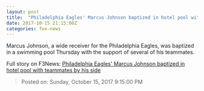 ```yaml
---
layout: post
title:  "Philadelphia Eagles' Marcus Johnson baptized in hotel pool with teammates by his side"
date: 2017-10-15 21:15:00Z
categories: fox-news
---
```


Marcus Johnson, a wide receiver for the Philadelphia Eagles, was baptized in a swimming pool Thursday with the support of several of his teammates.


Full story on F3News: [Philadelphia Eagles' Marcus Johnson baptized in hotel pool with teammates by his side](http://www.f3nws.com/n/JMEgW)

> Posted on: Sunday, October 15, 2017 9:15:00 PM
